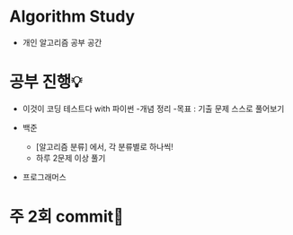 # Algorithm Study
- 개인 알고리즘 공부 공간

# 공부 진행💡

* 이것이 코딩 테스트다 with 파이썬
	-개념 정리
	-목표 : 기출 문제 스스로 풀어보기

* 백준 
	- [알고리즘 분류] 에서, 각 분류별로 하나씩!
	- 하루 2문제 이상 풀기

* 프로그래머스
  
 # 주 2회 commit🌱
